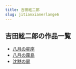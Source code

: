 ```yaml
---
title: 吉田絃二郎
slug: jitianxianerlange6
---
```


## 吉田絃二郎の作品一覧

- [八月の星座](bayuenoxingzuo-7d0)
- [八月の霧島](bayuenowudao-e53)
- [沈黙の扉](chenmonofei-5fd)
